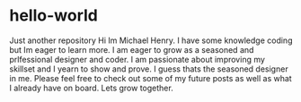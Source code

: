 # hello-world
Just another repository
Hi Im Michael Henry. I have some knowledge coding but Im eager to learn more. I am eager to grow as a seasoned and prlfessional designer and coder. I am passionate about improving my skillset and I yearn to show and prove. I guess thats the seasoned designer in me. Please feel free to check out some of my future posts as well as what I already have on board. Lets grow together.
